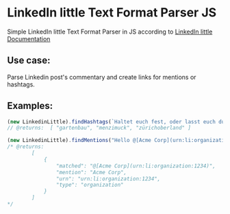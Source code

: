 # LinkedIn little Text Format Parser JS
Simple LinkedIn little Text Format Parser in JS according to [LinkedIn little Documentation](https://learn.microsoft.com/en-us/linkedin/marketing/integrations/community-management/shares/little-text-format?view=li-lms-2023-02)

## Use case:
Parse Linkedin post's commentary and create links for mentions or hashtags.

## Examples:

```js
(new LinkedinLittle).findHashtags(`Haltet euch fest, oder lasst euch durch uns unterstützen.\n\n{hashtag|\\#|gartenbau} {hashtag|\\#|menzimuck} {hashtag|\\#|zürichoberland}`);
// @returns:  [ "gartenbau", "menzimuck", "zürichoberland" ]
```

```js
(new LinkedinLittle).findMentions("Hello @[Acme Corp](urn:li:organization:1234)")
/* @returns:
        [
            {
                "matched": "@[Acme Corp](urn:li:organization:1234)",
                "mention": "Acme Corp",
                "urn": "urn:li:organization:1234",
                "type": "organization"
            }
        ]
*/
```
